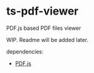 # ts-pdf-viewer
PDF.js based PDF files viewer

WIP. Readme will be added later.

dependencies:
- <a href="https://github.com/mozilla/pdfjs-dist">PDF.js<a>